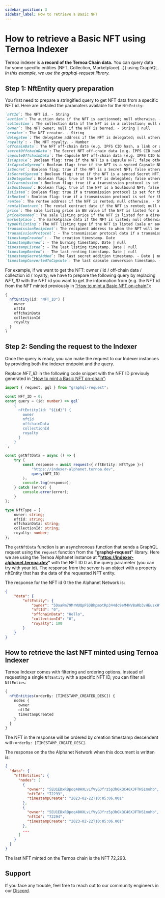```yaml
---
sidebar_position: 3
sidebar_label: How to retrieve a Basic NFT
---
```


# How to retrieve a Basic NFT using Ternoa Indexer

Ternoa indexer is **a record of the Ternoa Chain data.**
You can query data for some specific entities (NFT, Collection, Marketplace(...)) using GraphQL.
_In this example, we use the graphql-request library._

## Step 1: NftEntity query preparation

You first need to prepare a stringified query to get NFT data from a specific NFT id.
Here are detailed the paramaters available for the `NftEntity`:

```markdown
`nftId`: The NFT id. - String
`auction`: The auction data if the NFT is auctionned; null otherwise. - AuctionEntity | null
`collection`: The collection data if the NFT is in a collection; null otherwise. - CollectionEntity | null
`owner`: The NFT owner; null if the NFT is burned. - String | null
`creator`: The NFT creator. - String
`delegatee`: The delegatee address if the NFT is delegated; null otherwise. - String | null
`royalty`: - The NFT royalty. - Number
`offchainData`: The NFT off-chain data (e.g. IPFS CID hash, a link or any string). - String!
`secretOffchainData`: The Secret NFT off-chain data (e.g. IPFS CID hash, a link or any string) if the NFT is a Secret NFT; null otherwise. - String | null
`capsuleOffchainData`: The Capsule NFT off-chain data (e.g. IPFS CID hash, a link or any string) if the NFT is a Capsule NFT; null otherwise. - String | null
`isCapsule`: Boolean flag: true if the NFT is a Capsule NFT; false otherwise. - Boolean
`isCapsuleSynced`: Boolean flag: true if the NFT is a synced Capsule NFT; false otherwise. - Boolean
`isSecret`: Boolean flag: true if the NFT is a Secret NFT; false otherwise. - Boolean
`isSecretSynced`: Boolean flag: true if the NFT is a synced Secret NFT; false otherwise. - Boolean
`isDelegated`: Boolean flag: true if the NFT is delegated; false otherwise. - Boolean
`isTransmission`: Boolean flag: true if a transmission protocol is set for the NFT; false otherwise. - Boolean
`isSoulbound`: Boolean flag: true if the NFT is a Soulbound NFT; false otherwise. - Boolean
`isListed`: Boolean flag: true if a transmission protocol is set for the NFT; false otherwise. - Boolean
`isRented`: Boolean flag: true if a transmission protocol is set for the NFT; false otherwise. - Boolean
`rentee`: The rentee address if the NFT is rented; null otherwise. - String | null
`rentalContract`: The rental contract data if the NFT is rented; null otherwise. - RentEntity | null
`price`: The sale listing price in BN value if the NFT is listed for a direct sale; null otherwise. - String | null
`priceRounded`: The sale listing price if the NFT is listed for a direct sale; null otherwise. - Number | null
`marketplace`: The marketplace data if the NFT is listed; null otherwise. - MarketplaceEntity
`typeOfListing`: The NFT listing type if the NFT is listed (sale or auction); null otherwise. - String | null
`transmissionRecipient`: The recipient address to whom the NFT will be transmitted if a transmission protocol is defined for the NFT; null otherwise. - String | null
`transmissionProtocol`: - The transmission protocol data if a transmission protocol is defined for the NFT; null otherwise. TransmissionEntity | null
`timestampCreated`: - The creation timestamp. Date
`timestampBurned`: - The burning timestamp. Date | null
`timestampListed`: - The last listing timestamp. Date | null
`timestampRented`: - The last renting timestamp. Date | null
`timestampSecretAdded`: The last secret addition timestamp. - Date | null
`timestampConvertedToCapsule`: The last capsule conversion timestamp. - Date | null
```

For example, if we want to get the NFT: owner / id / off-chain data / collection id / royalty; we have to prepare the following query by replacing _NFT_ID_ with the NFT id you want to get the information from (e.g. the NFT id from the NFT minted previously in ["How to mint a Basic NFT on-chain"](/for-developers/guides/NFT/basic-NFT/mint-NFT)):

```typescript
{
  nftEntity(id: "NFT_ID") {
    owner
    nftId
    offchainData
    collectionId
    royalty
  }
}
```

## Step 2: Sending the request to the Indexer

Once the query is ready, you can make the request to our Indexer instances by providing both the indexer endpoint and the query.

Replace _NFT_ID_ in the following code snippet with the NFT ID previouly generated in ["How to mint a Basic NFT on-chain"](/for-developers/guides/NFT/basic-NFT/mint-NFT):

```typescript showLineNumbers
import { request, gql } from "graphql-request";

const NFT_ID = 0;
const query = (id: number) => gql`
    {
      nftEntity(id: "${id}") {
        owner
        nftId
        offchainData
        collectionId
        royalty
      }
    }
`;

const getNftData = async () => {
	try {
		const response = await request<{ nftEntity: NftType }>(
			"https://indexer-alphanet.ternoa.dev",
			query(NFT_ID)
		);
		console.log(response);
	} catch (error) {
		console.error(error);
	}
};

type NftType = {
	owner: string;
	nftId: string;
	offchainData: string;
	collectionId: string;
	royalty: number;
};
```

The `getNftData` function is an asynchronous function that sends a GraphQL request using the `request` function from the **"graphql-request"** library. Here we are using the Ternoa Alphanet instance at **"https://indexer-alphanet.ternoa.dev"** with the NFT ID 0 as the query parameter (you can try with your id). The response from the server is an object with a property nftEntity that has the data of the requested NFT entity.

The response for the NFT id 0 the the Alphanet Network is:

```json
{
	"data": {
		"nftEntity": {
			"owner": "5DoaPm79MrWUQpFSDBhpmotRp344dc9eM4NV8aRb3vHEuzxH",
			"nftId": "0",
			"offchainData": "Hello",
			"collectionId": "0",
			"royalty": 100
		}
	}
}
```

## How to retrieve the last NFT minted using Ternoa Indexer

Ternoa Indexer comes with filtering and ordering options. Instead of requesting a single `NftEntity` with a specific NFT ID, you can filter all `NftEnties`:

```typescript
{
  nftEntities(orderBy: [TIMESTAMP_CREATED_DESC]) {
    nodes {
      owner
      nftId
      timestampCreated
    }
  }
}
```

The NFT in the response will be ordered by creation timestamp descendent with `orderBy: [TIMESTAMP_CREATE_DESC]`.

The response on the the Alphanet Network when this document is written is:

```json
{
  "data": {
    "nftEntities": {
      "nodes": [
        {
          "owner": "5EU1EDxRBpoq48HXLvLfVyGJfrz5p3hGkQC46XJFTHS1mohb",
          "nftId": "72293",
          "timestampCreate": "2023-02-22T10:05:06.001"
        },
        {
          "owner": "5EU1EDxRBpoq48HXLvLfVyGJfrz5p3hGkQC46XJFTHS1mohb",
          "nftId": "72294",
          "timestampCreate": "2023-02-22T10:05:06.001"
        },
        ...
      ]
    }
  }
}
```

The last NFT minted on the Ternoa chain is the NFT 72,293.

## Support

If you face any trouble, feel free to reach out to our community engineers in our [Discord](https://discord.gg/fUmBkPpnRu).
